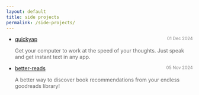 ```yaml
---
layout: default
title: side projects
permalink: /side-projects/
---
```



- <a href="https://quickyap.akshaychugh.xyz/" target="_blank" rel="noopener noreferrer">quickyap</a> <span style="float: right; color: #888;"><small>01 Dec 2024</small></span>
  <div style="color: #666;">Get your computer to work at the speed of your thoughts. Just speak and get instant text in any app.</div>

- <a href="https://better-reads.akshaychugh.xyz/" target="_blank" rel="noopener noreferrer">better-reads</a> <span style="float: right; color: #888;"><small>05 Nov 2024</small></span>
  <div style="color: #666;">A better way to discover book recommendations from your endless goodreads library!</div>



